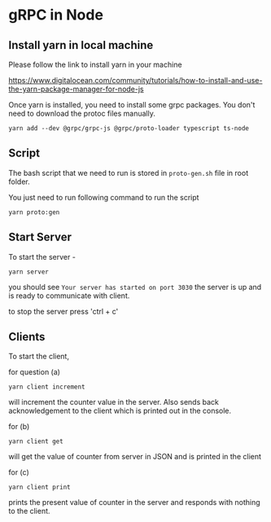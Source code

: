 # gRPC in Node

## Install yarn in local machine

Please follow the link to install yarn in your machine

https://www.digitalocean.com/community/tutorials/how-to-install-and-use-the-yarn-package-manager-for-node-js

Once yarn is installed, you need to install some grpc packages. You don't need to download the protoc files manually.

```
yarn add --dev @grpc/grpc-js @grpc/proto-loader typescript ts-node
```

## Script
The bash script that we need to run is stored in `proto-gen.sh` file in root folder.

You just need to run following command to run the script

```
yarn proto:gen
```

## Start Server
To start the server -
```
yarn server
```
you should see `Your server has started on port 3030`
the server is up and is ready to communicate with client.

to stop the server press 'ctrl + c'

## Clients
To start the client,

for question (a)
```
yarn client increment
```
will increment the counter value in the server. Also sends back acknowledgement to the client which is printed out in the console.

for (b)
```
yarn client get
```
will get the value of counter from server in JSON and is printed in the client

for (c)
```
yarn client print
```
prints the present value of counter in the server and responds with nothing to the client.





